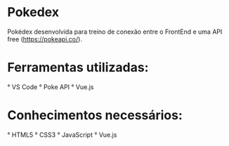 # Pokedex
Pokédex desenvolvida para treino de conexão entre o FrontEnd e uma API free (https://pokeapi.co/).

# Ferramentas utilizadas:
° VS Code
° Poke API
° Vue.js

# Conhecimentos necessários:
° HTML5
° CSS3
° JavaScript
° Vue.js


